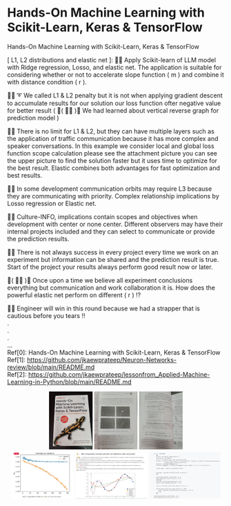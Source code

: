# Hands-On Machine Learning with Scikit-Learn, Keras & TensorFlow
Hands-On Machine Learning with Scikit-Learn, Keras & TensorFlow

[ L1, L2 distributions and elastic net ]: 🧸💬 Apply Scikit-learn of LLM model with Ridge regression, Losso, and elastic net. The application is suitable for considering whether or not to accelerate slope function ( m ) and combine it with distance condition ( r ). </br>

🐑💬 ➰ We called L1 & L2 penalty but it is not when applying gradient descent to accumulate results for our solution our loss function ofter negative value for better result ( 💃( 👩‍🏫 )💬 We had learned about vertical reverse graph for prediction model ) </br>

🐐💬 There is no limit for L1 & L2, but they can have multiple layers such as the application of traffic communication because it has more complex and speaker conversations. In this example we consider local and global loss function scope calculation please see the attachment picture you can see the upper picture to find the solution faster but it uses time to optimize for the best result. Elastic combines both advantages for fast optimization and best results. </br>

🤠💬 In some development communication orbits may require L3 because they are communicating with priority. Complex relationship implications by Losso regression or Elastic net. </br>

🐯💬 Culture-INFO, implications contain scopes and objectives when development with center or none center.  Different observers may have their internal projects included and they can select to communicate or provide the prediction results. </br>

🦤💬 There is not always success in every project every time we work on an experiment but information can be shared and the prediction result is true. Start of the project your results always perform good result now or later. </br>

💃( 👩‍🏫 )💬 Once upon a time we believe all experiment conclusions everything but communication and work collaboration it is. How does the powerful elastic net perform on different ( r ) ⁉️ </br>

🦁💬 Engineer will win in this round because we had a strapper that is cautious before you tears ‼️ </br>
. </br>
. </br>
. </br>
... </br>
Ref[0]: Hands-On Machine Learning with Scikit-Learn, Keras & TensorFlow </br>
Ref[1]: https://github.com/jkaewprateep/Neuron-Networks-review/blob/main/README.md </br>
Ref[2]: https://github.com/jkaewprateep/lessonfrom_Applied-Machine-Learning-in-Python/blob/main/README.md </br>

<p align="center" width="100%">
    <img width="20%" src="https://github.com/jkaewprateep/Reading-notes/blob/main/0102.jpg"> 
    <img width="20%" src="https://github.com/jkaewprateep/Reading-notes/blob/main/0103.jpg"> 
    <img width="20%" src="https://github.com/jkaewprateep/Reading-notes/blob/main/0104.jpg"> </br>
    <img width="29%" src="https://github.com/jkaewprateep/Reading-notes/blob/main/0105.jpg"> 
    <img width="33%" src="https://github.com/jkaewprateep/Reading-notes/blob/main/0106.jpg">  
    <img width="33%" src="https://github.com/jkaewprateep/Reading-notes/blob/main/0107.jpg">
</p>
